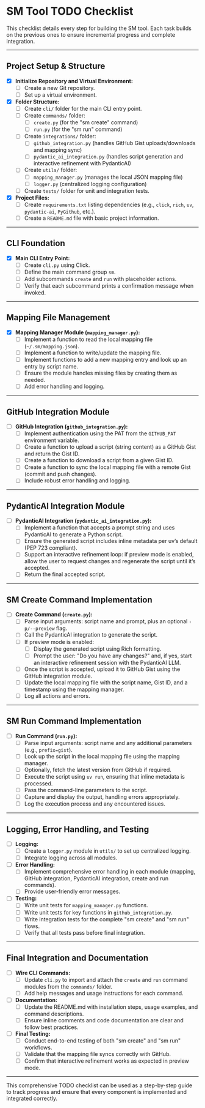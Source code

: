 # SM Tool TODO Checklist

This checklist details every step for building the SM tool. Each task builds on the previous ones to ensure incremental progress and complete integration.

---

## Project Setup & Structure
- [x] **Initialize Repository and Virtual Environment:**
  - [ ] Create a new Git repository.
  - [ ] Set up a virtual environment.
- [x] **Folder Structure:**
  - [ ] Create `cli/` folder for the main CLI entry point.
  - [ ] Create `commands/` folder:
    - [ ] `create.py` (for the "sm create" command)
    - [ ] `run.py` (for the "sm run" command)
  - [ ] Create `integrations/` folder:
    - [ ] `github_integration.py` (handles GitHub Gist uploads/downloads and mapping sync)
    - [ ] `pydantic_ai_integration.py` (handles script generation and interactive refinement with PydanticAI)
  - [ ] Create `utils/` folder:
    - [ ] `mapping_manager.py` (manages the local JSON mapping file)
    - [ ] `logger.py` (centralized logging configuration)
  - [ ] Create `tests/` folder for unit and integration tests.
- [x] **Project Files:**
  - [ ] Create `requirements.txt` listing dependencies (e.g., `click`, `rich`, `uv`, `pydantic-ai`, `PyGithub`, etc.).
  - [ ] Create a `README.md` file with basic project information.

---

## CLI Foundation
- [x] **Main CLI Entry Point:**
  - [ ] Create `cli.py` using Click.
  - [ ] Define the main command group `sm`.
  - [ ] Add subcommands `create` and `run` with placeholder actions.
  - [ ] Verify that each subcommand prints a confirmation message when invoked.

---

## Mapping File Management
- [x] **Mapping Manager Module (`mapping_manager.py`):**
  - [ ] Implement a function to read the local mapping file (`~/.sm/mapping.json`).
  - [ ] Implement a function to write/update the mapping file.
  - [ ] Implement functions to add a new mapping entry and look up an entry by script name.
  - [ ] Ensure the module handles missing files by creating them as needed.
  - [ ] Add error handling and logging.

---

## GitHub Integration Module
- [ ] **GitHub Integration (`github_integration.py`):**
  - [ ] Implement authentication using the PAT from the `GITHUB_PAT` environment variable.
  - [ ] Create a function to upload a script (string content) as a GitHub Gist and return the Gist ID.
  - [ ] Create a function to download a script from a given Gist ID.
  - [ ] Create a function to sync the local mapping file with a remote Gist (commit and push changes).
  - [ ] Include robust error handling and logging.

---

## PydanticAI Integration Module
- [ ] **PydanticAI Integration (`pydantic_ai_integration.py`):**
  - [ ] Implement a function that accepts a prompt string and uses PydanticAI to generate a Python script.
  - [ ] Ensure the generated script includes inline metadata per uv’s default (PEP 723 compliant).
  - [ ] Support an interactive refinement loop: if preview mode is enabled, allow the user to request changes and regenerate the script until it’s accepted.
  - [ ] Return the final accepted script.

---

## SM Create Command Implementation
- [ ] **Create Command (`create.py`):**
  - [ ] Parse input arguments: script name and prompt, plus an optional `-p/--preview` flag.
  - [ ] Call the PydanticAI integration to generate the script.
  - [ ] If preview mode is enabled:
    - [ ] Display the generated script using Rich formatting.
    - [ ] Prompt the user: "Do you have any changes?" and, if yes, start an interactive refinement session with the PydanticAI LLM.
  - [ ] Once the script is accepted, upload it to GitHub Gist using the GitHub integration module.
  - [ ] Update the local mapping file with the script name, Gist ID, and a timestamp using the mapping manager.
  - [ ] Log all actions and errors.

---

## SM Run Command Implementation
- [ ] **Run Command (`run.py`):**
  - [ ] Parse input arguments: script name and any additional parameters (e.g., `prefix=gist`).
  - [ ] Look up the script in the local mapping file using the mapping manager.
  - [ ] Optionally, fetch the latest version from GitHub if required.
  - [ ] Execute the script using `uv run`, ensuring that inline metadata is processed.
  - [ ] Pass the command-line parameters to the script.
  - [ ] Capture and display the output, handling errors appropriately.
  - [ ] Log the execution process and any encountered issues.

---

## Logging, Error Handling, and Testing
- [ ] **Logging:**
  - [ ] Create a `logger.py` module in `utils/` to set up centralized logging.
  - [ ] Integrate logging across all modules.
- [ ] **Error Handling:**
  - [ ] Implement comprehensive error handling in each module (mapping, GitHub integration, PydanticAI integration, create and run commands).
  - [ ] Provide user-friendly error messages.
- [ ] **Testing:**
  - [ ] Write unit tests for `mapping_manager.py` functions.
  - [ ] Write unit tests for key functions in `github_integration.py`.
  - [ ] Write integration tests for the complete "sm create" and "sm run" flows.
  - [ ] Verify that all tests pass before final integration.

---

## Final Integration and Documentation
- [ ] **Wire CLI Commands:**
  - [ ] Update `cli.py` to import and attach the `create` and `run` command modules from the `commands/` folder.
  - [ ] Add help messages and usage instructions for each command.
- [ ] **Documentation:**
  - [ ] Update the README.md with installation steps, usage examples, and command descriptions.
  - [ ] Ensure inline comments and code documentation are clear and follow best practices.
- [ ] **Final Testing:**
  - [ ] Conduct end-to-end testing of both "sm create" and "sm run" workflows.
  - [ ] Validate that the mapping file syncs correctly with GitHub.
  - [ ] Confirm that interactive refinement works as expected in preview mode.

---

This comprehensive TODO checklist can be used as a step-by-step guide to track progress and ensure that every component is implemented and integrated correctly.
